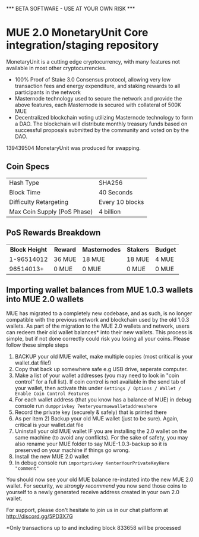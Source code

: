 *** BETA SOFTWARE - USE AT YOUR OWN RISK ***

MUE 2.0
MonetaryUnit Core integration/staging repository
=====================================

MonetaryUnit is a cutting edge cryptocurrency, with many features not available in most other cryptocurrencies.
- 100% Proof of Stake 3.0 Consensus protocol, allowing very low transaction fees and energy expenditure, and staking rewards to all participants in the network
- Masternode technology used to secure the network and provide the above features, each Masternode is secured
  with collateral of 500K MUE
- Decentralized blockchain voting utilizing Masternode technology to form a DAO. The blockchain will distribute monthly treasury funds based on successful proposals submitted by the community and voted on by the DAO.

139439504 MonetaryUnit was produced for swapping.

## Coin Specs ##
<table>
<tr><td>Hash Type</td><td>SHA256</td></tr>
<tr><td>Block Time</td><td>40 Seconds</td></tr>
<tr><td>Difficulty Retargeting</td><td>Every 10 blocks</td></tr>
<tr><td>Max Coin Supply (PoS Phase)</td><td>4 billion</td></tr>
</table>

## PoS Rewards Breakdown ##

<table>
<th>Block Height</th><th>Reward</th><th>Masternodes</th><th>Stakers</th><th>Budget</th>
<tr><td>1-96514012</td><td>36 MUE</td><td>18 MUE</td><td>18 MUE</td><td>4 MUE</td></tr>
<tr><td>96514013+</td><td>0 MUE</td><td>0 MUE</td><td>0 MUE</td><td>0 MUE</td></tr>
</table>

## Importing wallet balances from MUE 1.0.3 wallets into MUE 2.0 wallets ##

MUE has migrated to a completely new codebase, and as such, is no longer compatible with the previous network and blockchain used by the old 1.0.3 wallets.
As part of the migration to the MUE 2.0 wallets and network, users can redeem their old wallet balances* into their new wallets.
This process is simple, but if not done correctly could risk you losing all your coins.
Please follow these simple steps
1) BACKUP your old MUE wallet, make multiple copies (most critical is your wallet.dat file!)
2) Copy that back up somewhere safe e.g USB drive, seperate computer.
3) Make a list of your wallet addresses (you may need to look in "coin control" for a full list). If coin control is not available in the send tab of your wallet, then activate this under `śettings / Options / Wallet / Enable Coin Control Features`
4) For each wallet address (that you know has a balance of MUE) in debug console run `dumpprivkey 7enteryourmuewalletaddresshere`
5) Record the private key (securely & safely) that is printed there
6) As per item 2) Backup your old MUE wallet (just to be sure).  Again, critical is your wallet.dat file
7) Uninstall your old MUE wallet IF you are installing the 2.0 wallet on the same machine (to avoid any conflicts). For the sake of safety, you may also rename your MUE folder to say MUE-1.0.3-backup so it is preserved on your machine if things go wrong.
8) Install the new MUE 2.0 wallet
9) In debug console run `importprivkey KenterYourPrivateKeyHere "comment"`

You should now see your old MUE balance re-instated into the new MUE 2.0 wallet.
For security, we *strongly recommend* you now send those coins to yourself to a newly generated receive address created in your own 2.0 wallet.

For support, please don't hesitate to join us in our chat platform at http://discord.gg/5PD3X7G

*Only transactions up to and including block 833658 will be processed
